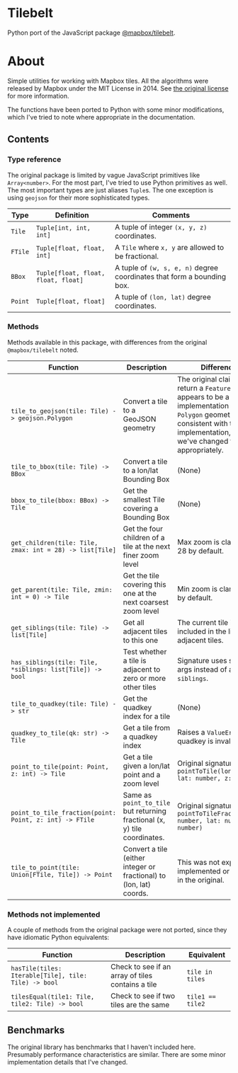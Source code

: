 Tilebelt
===

Python port of the JavaScript package [@mapbox/tilebelt](https://github.com/mapbox/tilebelt/).

# About

Simple utilities for working with Mapbox tiles.
All the algorithms were released by Mapbox under the MIT License in 2014.
See [the original license](https://github.com/mapbox/tilebelt/blob/master/LICENSE) for more information.

The functions have been ported to Python with some minor modifications, which I've tried to note where appropriate in the documentation.


## Contents

### Type reference

The original package is limited by vague JavaScript primitives like `Array<number>`.
For the most part, I've tried to use Python primitives as well.
The most important types are just aliases `Tuple`s.
The one exception is using `geojson` for their more sophisticated types.

| Type | Definition | Comments |
| ---- | ---------- | -------- |
| `Tile` | `Tuple[int, int, int]` | A tuple of integer `(x, y, z)` coordinates. |
| `FTile` | `Tuple[float, float, int]` | A `Tile` where `x, y` are allowed to be fractional. |
| `BBox` | `Tuple[float, float, float, float]` | A tuple of `(w, s, e, n)` degree coordinates that form a bounding box. |
| `Point` | `Tuple[float, float]` | A tuple of `(lon, lat)` degree coordinates. |


### Methods

Methods available in this package, with differences from the original `@mapbox/tilebelt` noted.

| Function | Description | Differences |
| -------- | ----------- | ----------- |
| `tile_to_geojson(tile: Tile) -> geojson.Polygon` | Convert a tile to a GeoJSON geometry | The original claims to return a `Feature`, but this appears to be a typo. Our implementation returns a `Polygon` geometry to be consistent with their implementation, and we've changed the type appropriately. |
| `tile_to_bbox(tile: Tile) -> BBox` | Convert a tile to a lon/lat Bounding Box | (None) |
| `bbox_to_tile(bbox: BBox) -> Tile` | Get the smallest Tile covering a Bounding Box | (None) |
| `get_children(tile: Tile, zmax: int = 28) -> list[Tile]` | Get the four children of a tile at the next finer zoom level | Max zoom is clamped to 28 by default. |
| `get_parent(tile: Tile, zmin: int = 0) -> Tile` | Get the tile covering this one at the next coarsest zoom level | Min zoom is clamped to 0 by default. |
| `get_siblings(tile: Tile) -> list[Tile]` | Get all adjacent tiles to this one | The current tile is not included in the list of adjacent tiles. |
| `has_siblings(tile: Tile, *siblings: list[Tile]) -> bool` | Test whether a tile is adjacent to zero or more other tiles | Signature uses spread args instead of a list of `siblings`. |
| `tile_to_quadkey(tile: Tile) -> str` | Get the quadkey index for a tile | (None) |
| `quadkey_to_tile(qk: str) -> Tile` | Get a tile from a quadkey index | Raises a `ValueError` if the quadkey is invalid. |
| `point_to_tile(point: Point, z: int) -> Tile` | Get a tile given a lon/lat point and a zoom level | Original signature was `pointToTile(lon: number, lat: number, z: number)` |
| `point_to_tile_fraction(point: Point, z: int) -> FTile` | Same as `point_to_tile` but returning fractional (x, y) tile coordinates. | Original signature was `pointToTileFraction(lon: number, lat: number, z: number)` |
| `tile_to_point(tile: Union[FTile, Tile]) -> Point` | Convert a tile (either integer or fractional) to (lon, lat) coords. | This was not explicitly implemented or exported in the original. |


### Methods **not** implemented
A couple of methods from the original package were not ported, since they have idiomatic Python equivalents:

| Function | Description | Equivalent |
| -------- | ----------- | ----------- |
| `hasTile(tiles: Iterable[Tile], tile: Tile) -> bool` | Check to see if an array of tiles contains a tile | `tile in tiles` |
| `tilesEqual(tile1: Tile, tile2: Tile) -> bool` | Check to see if two tiles are the same | `tile1 == tile2` |


## Benchmarks

The original library has benchmarks that I haven't included here.
Presumably performance characteristics are similar.
There are some minor implementation details that I've changed.
